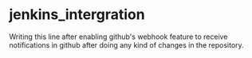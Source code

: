 # jenkins_intergration
Writing this line after enabling github's webhook feature to receive notifications in github after doing any kind of changes in the repository.
